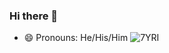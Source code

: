 ### Hi there 👋
- 😄 Pronouns: He/His/Him
![7YRI](https://user-images.githubusercontent.com/26838016/194718631-cc11c564-2738-4b90-a0e6-4124e327b92f.gif)

<!--
**mrunal77/mrunal77** is a ✨ _special_ ✨ repository because its `README.md` (this file) appears on your GitHub profile.

Here are some ideas to get you started:

- 🔭 I’m currently working on ...
- 🌱 I’m currently learning ...
- 👯 I’m looking to collaborate on ...
- 🤔 I’m looking for help with ...
- 💬 Ask me about ...
- 📫 How to reach me: ...
- 😄 Pronouns: ...
- ⚡ Fun fact: ...
-->
